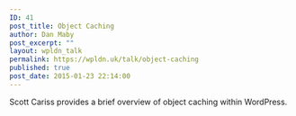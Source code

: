 ```yaml
---
ID: 41
post_title: Object Caching
author: Dan Maby
post_excerpt: ""
layout: wpldn_talk
permalink: https://wpldn.uk/talk/object-caching
published: true
post_date: 2015-01-23 22:14:00
---
```

Scott Cariss provides a brief overview of object caching within WordPress.